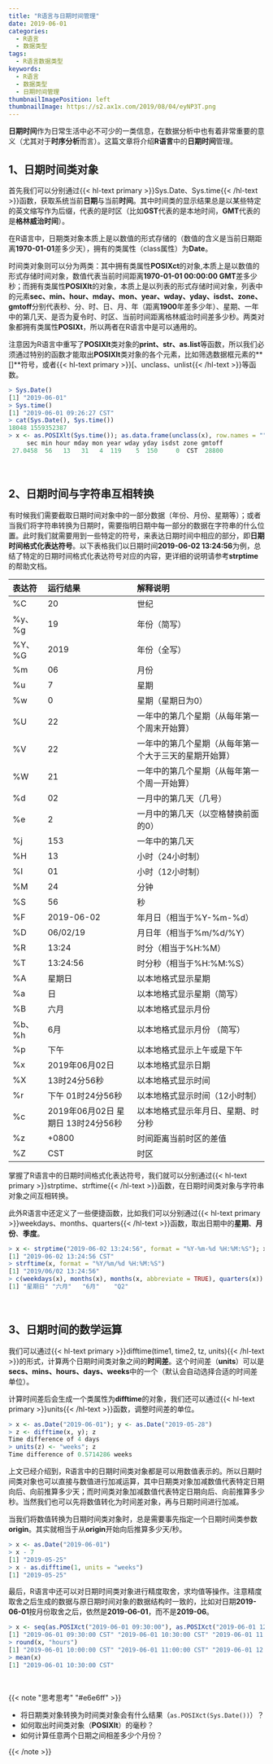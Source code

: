 ```yaml
---
title: "R语言与日期时间管理"
date: 2019-06-01
categories:
  - R语言
  - 数据类型
tags:
  - R语言数据类型
keywords:
  - R语言
  - 数据类型
  - 日期时间管理
thumbnailImagePosition: left
thumbnailImage: https://s2.ax1x.com/2019/08/04/eyNP3T.png
---
```


**日期时间**作为日常生活中必不可少的一类信息，在数据分析中也有着非常重要的意义（尤其对于**时序分析**而言）。这篇文章将介绍**R语言**中的**日期时间**管理。

<!--more-->

<!-- toc -->

## 1、日期时间类对象

首先我们可以分别通过{{< hl-text primary >}}Sys.Date、Sys.time{{< /hl-text >}}函数，获取系统当前**日期**与当前**时间**。其中时间类的显示结果总是以某些特定的英文缩写作为后缀，代表的是时区（比如**GST**代表的是本地时间，**GMT**代表的是**格林威治时间**）。

在R语言中，日期类对象本质上是以数值的形式存储的（数值的含义是当前日期距离**1970-01-01**差多少天），拥有的类属性（class属性）为**Date**。

时间类对象则可以分为两类：其中拥有类属性**POSIXct**的对象,本质上是以数值的形式存储时间对象，数值代表当前时间距离**1970-01-01 00:00:00 GMT**差多少秒；而拥有类属性**POSIXlt**的对象，本质上是以列表的形式存储时间对象，列表中的元素**sec、min、hour、mday、mon、year、wday、yday、isdst、zone、gmtoff**分别代表秒、分、时、日、月、年（距离**1900**年差多少年）、星期、一年中的第几天、是否为夏令时、时区、当前时间距离格林威治时间差多少秒。两类对象都拥有类属性**POSIXt**，所以两者在R语言中是可以通用的。

注意因为R语言中重写了**POSIXlt**类对象的**print、str、as.list**等函数，所以我们必须通过特别的函数才能取出**POSIXlt**类对象的各个元素，比如筛选数据框元素的**[]**符号，或者{{< hl-text primary >}}[、unclass、unlist{{< /hl-text >}}等函数。

```R
> Sys.Date()
[1] "2019-06-01"
> Sys.time()
[1] "2019-06-01 09:26:27 CST"
> cat(Sys.Date(), Sys.time())
18048 1559352387
> x <- as.POSIXlt(Sys.time()); as.data.frame(unclass(x), row.names = "")
     sec min hour mday mon year wday yday isdst zone gmtoff
 27.0458  56   13   31   4  119    5  150     0  CST  28800
```

<br>

## 2、日期时间与字符串互相转换

有时候我们需要截取日期时间对象中的一部分数据（年份、月份、星期等）；或者当我们将字符串转换为日期时，需要指明日期中每一部分的数据在字符串的什么位置。此时我们就需要用到一些特定的符号，来表达日期时间中相应的部分，即**日期时间格式化表达符号**。以下表格我们以日期时间**2019-06-02 13:24:56**为例，总结了特定的日期时间格式化表达符号对应的内容，更详细的说明请参考**strptime**的帮助文档。

| 表达符    | 运行结果                              | 解释说明                                              |
|:----------|:--------------------------------------|:------------------------------------------------------|
| %C        | 20                                    | 世纪                                                  |
| %y、%g    | 19                                    | 年份（简写）                                          |
| %Y、%G    | 2019                                  | 年份（全写）                                          |
| %m        | 06                                    | 月份                                                  |
| %u        | 7                                     | 星期                                                  |
| %w        | 0                                     | 星期（星期日为0）                                     |
| %U        | 22                                    | 一年中的第几个星期（从每年第一个周末开始算）          |
| %V        | 22                                    | 一年中的第几个星期（从每年第一个大于三天的星期开始算）|
| %W        | 21                                    | 一年中的第几个星期（从每年第一个周一开始算）          |
| %d        | 02                                    | 一月中的第几天（几号）                                |
| %e        |  2                                    | 一月中的第几天（以空格替换前面的0）                   |
| %j        | 153                                   | 一年中的第几天                                        |
| %H        | 13                                    | 小时（24小时制）                                      |
| %I        | 01                                    | 小时（12小时制）                                      |
| %M        | 24                                    | 分钟                                                  |
| %S        | 56                                    | 秒                                                    |
| %F        | 2019-06-02                            | 年月日（相当于%Y-%m-%d）                              |
| %D        | 06/02/19                              | 月日年（相当于%m/%d/%Y）                              |
| %R        | 13:24                                 | 时分（相当于%H:%M）                                   |
| %T        | 13:24:56                              | 时分秒（相当于%H:%M:%S）                              |
| %A        | 星期日                                | 以本地格式显示星期                                    |
| %a        | 日                                    | 以本地格式显示星期（简写）                            |
| %B        | 六月                                  | 以本地格式显示月份                                    | 
| %b、%h    | 6月                                   | 以本地格式显示月份 （简写）                           |
| %p        | 下午                                  | 以本地格式显示上午或是下午                            |
| %x        | 2019年06月02日                        | 以本地格式显示日期                                    |
| %X        | 13时24分56秒                          | 以本地格式显示时间                                    |
| %r        | 下午 01时24分56秒                     | 以本地格式显示时间（12小时制）                        |
| %c        | 2019年06月02日 星期日 13时24分56秒    | 以本地格式显示年月日、星期、时分秒                    |
| %z        | +0800                                 | 时间距离当前时区的差值                                |
| %Z        | CST                                   | 时区                                                  |

掌握了R语言中的日期时间格式化表达符号，我们就可以分别通过{{< hl-text primary >}}strptime、strftime{{< /hl-text >}}函数，在日期时间类对象与字符串对象之间互相转换。

此外R语言中还定义了一些便捷函数，比如我们可以分别通过{{< hl-text primary >}}weekdays、months、quarters{{< /hl-text >}}函数，取出日期中的**星期**、**月份**、**季度**。

```R
> x <- strptime("2019-06-02 13:24:56", format = "%Y-%m-%d %H:%M:%S"); x
[1] "2019-06-02 13:24:56 CST"
> strftime(x, format = "%Y/%m/%d %H:%M:%S")
[1] "2019/06/02 13:24:56"
> c(weekdays(x), months(x), months(x, abbreviate = TRUE), quarters(x))
[1] "星期日" "六月"   "6月"    "Q2"  
```

<br>

## 3、日期时间的数学运算

我们可以通过{{< hl-text primary >}}difftime(time1, time2, tz, units){{< /hl-text >}}的形式，计算两个日期时间类对象之间的**时间差**。这个时间差（**units**）可以是**secs、mins、hours、days、weeks**中的一个（默认会自动选择合适的时间差单位）。

计算时间差后会生成一个类属性为**difftime**的对象，我们还可以通过{{< hl-text primary >}}units{{< /hl-text >}}函数，调整时间差的单位。

```R
> x <- as.Date("2019-06-01"); y <- as.Date("2019-05-28")
> z <- difftime(x, y); z
Time difference of 4 days
> units(z) <- "weeks"; z
Time difference of 0.5714286 weeks
```

上文已经介绍到，R语言中的日期时间类对象都是可以用数值表示的。所以日期时间类对象也可以直接与数值进行加减运算，其中日期类对象加减数值代表特定日期向后、向前推算多少天；而时间类对象加减数值代表特定日期向后、向前推算多少秒。当然我们也可以先将数值转化为时间差对象，再与日期时间进行加减。

当我们将数值转换为日期时间类对象时，总是需要事先指定一个日期时间类参数**origin**。其实就相当于从**origin**开始向后推算多少天/秒。

```R
> x <- as.Date("2019-06-01")
> x - 7
[1] "2019-05-25"
> x - as.difftime(1, units = "weeks")
[1] "2019-05-25"
```

最后，R语言中还可以对日期时间类对象进行精度取舍，求均值等操作。注意精度取舍之后生成的数据与原日期时间对象的数据结构时一致的，比如对日期**2019-06-01**按月份取舍之后，依然是**2019-06-01**，而不是**2019-06**。

```R
> x <- seq(as.POSIXct("2019-06-01 09:30:00"), as.POSIXct("2019-06-01 12:00:00"), "hour"); x
[1] "2019-06-01 09:30:00 CST" "2019-06-01 10:30:00 CST" "2019-06-01 11:30:00 CST"
> round(x, "hours")
[1] "2019-06-01 10:00:00 CST" "2019-06-01 11:00:00 CST" "2019-06-01 12:00:00 CST"
> mean(x)
[1] "2019-06-01 10:30:00 CST"
```

<br>

{{< note "思考思考" "#e6e6ff" >}}
- 将日期类对象转换为时间类对象会有什么结果（`as.POSIXct(Sys.Date())`）？
- 如何取出时间类对象（**POSIXlt**）的毫秒？
- 如何计算任意两个日期之间相差多少个月份？

{{< /note >}}

<br>
